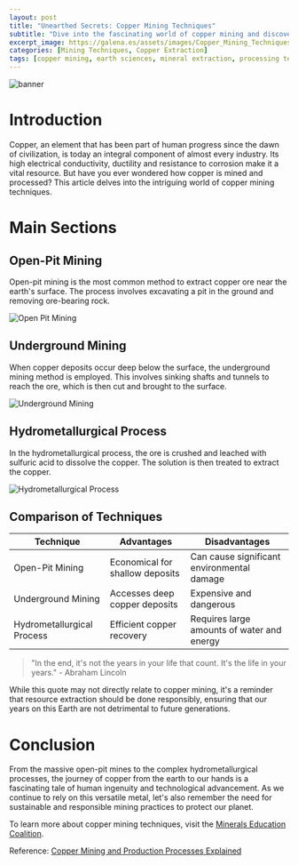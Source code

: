 ```yaml
---
layout: post
title: "Unearthed Secrets: Copper Mining Techniques"
subtitle: "Dive into the fascinating world of copper mining and discover the techniques used in the extraction and processing of this essential mineral."
excerpt_image: https://galena.es/assets/images/Copper_Mining_Techniques.png
categories: [Mining Techniques, Copper Extraction]
tags: [copper mining, earth sciences, mineral extraction, processing techniques]
---
```


![banner](https://galena.es/assets/images/Copper_Mining_Techniques.png "An infographic illustrating various copper mining techniques, including open-pit mining, underground mining, and hydrometallurgical processes, with labeled diagrams and images of equipment used in copper extraction and processing.")

# Introduction

Copper, an element that has been part of human progress since the dawn of civilization, is today an integral component of almost every industry. Its high electrical conductivity, ductility and resistance to corrosion make it a vital resource. But have you ever wondered how copper is mined and processed? This article delves into the intriguing world of copper mining techniques.

# Main Sections

## Open-Pit Mining

Open-pit mining is the most common method to extract copper ore near the earth's surface. The process involves excavating a pit in the ground and removing ore-bearing rock.

![Open Pit Mining](https://galena.es/assets/images/Open_Pit_Mining.png)

## Underground Mining

When copper deposits occur deep below the surface, the underground mining method is employed. This involves sinking shafts and tunnels to reach the ore, which is then cut and brought to the surface.

![Underground Mining](https://galena.es/assets/images/Underground_Mining.png)

## Hydrometallurgical Process

In the hydrometallurgical process, the ore is crushed and leached with sulfuric acid to dissolve the copper. The solution is then treated to extract the copper.

![Hydrometallurgical Process](https://galena.es/assets/images/Hydrometallurgical_Process.png)

## Comparison of Techniques

| Technique | Advantages | Disadvantages |
|---|---|---|
|Open-Pit Mining | Economical for shallow deposits | Can cause significant environmental damage |
|Underground Mining | Accesses deep copper deposits | Expensive and dangerous |
|Hydrometallurgical Process | Efficient copper recovery | Requires large amounts of water and energy |

> "In the end, it's not the years in your life that count. It's the life in your years." - Abraham Lincoln

While this quote may not directly relate to copper mining, it's a reminder that resource extraction should be done responsibly, ensuring that our years on this Earth are not detrimental to future generations.

# Conclusion

From the massive open-pit mines to the complex hydrometallurgical processes, the journey of copper from the earth to our hands is a fascinating tale of human ingenuity and technological advancement. As we continue to rely on this versatile metal, let's also remember the need for sustainable and responsible mining practices to protect our planet.

To learn more about copper mining techniques, visit the [Minerals Education Coalition](https://www.mineralseducationcoalition.org/).

Reference: [Copper Mining and Production Processes Explained](https://www.copperalliance.eu/about-copper/copper-mining-production/)